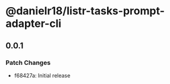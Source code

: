 # @danielr18/listr-tasks-prompt-adapter-cli

## 0.0.1

### Patch Changes

- f68427a: Initial release
